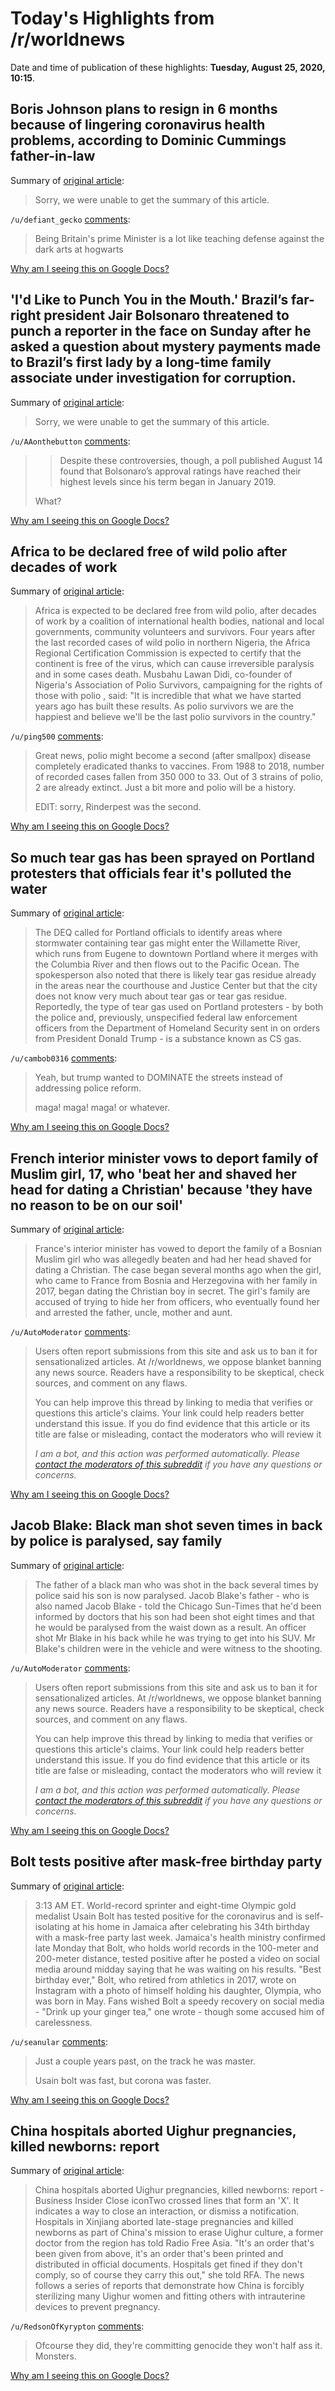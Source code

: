 # Today's Highlights from /r/worldnews

Date and time of publication of these highlights: **Tuesday, August 25, 2020, 10:15**.

## Boris Johnson plans to resign in 6 months because of lingering coronavirus health problems, according to Dominic Cummings father-in-law

Summary of [original article](https://www.businessinsider.com/dominic-cummings-father-in-law-boris-johnson-will-resign-february-2020-8):

> Sorry, we were unable to get the summary of this article.

`/u/defiant_gecko` [comments](https://www.reddit.com/r/worldnews/comments/ig9stf/boris_johnson_plans_to_resign_in_6_months_because/):

> Being Britain's prime Minister is a lot like teaching defense against the dark arts at hogwarts

[Why am I seeing this on Google Docs?](https://docs.google.com/document/d/1Dc6We63vOXIZsc0op-Bt4abqkYjXzOigalQqFxmvvbM/edit?usp=sharing)

## 'I'd Like to Punch You in the Mouth.' Brazil’s far-right president Jair Bolsonaro threatened to punch a reporter in the face on Sunday after he asked a question about mystery payments made to Brazil’s first lady by a long-time family associate under investigation for corruption.

Summary of [original article](https://time.com/5882886/jair-bolsonaro-punch-reporter-question/):

> Sorry, we were unable to get the summary of this article.

`/u/AAonthebutton` [comments](https://www.reddit.com/r/worldnews/comments/ig92d4/id_like_to_punch_you_in_the_mouth_brazils/):

> > Despite these controversies, though, a poll published August 14 found that Bolsonaro’s approval ratings have reached their highest levels since his term began in January 2019.
> 
> What?

[Why am I seeing this on Google Docs?](https://docs.google.com/document/d/1Dc6We63vOXIZsc0op-Bt4abqkYjXzOigalQqFxmvvbM/edit?usp=sharing)

## Africa to be declared free of wild polio after decades of work

Summary of [original article](https://www.theguardian.com/global-development/2020/aug/25/africa-to-be-declared-free-of-wild-polio-after-decades-of-work):

> Africa is expected to be declared free from wild polio, after decades of work by a coalition of international health bodies, national and local governments, community volunteers and survivors. Four years after the last recorded cases of wild polio in northern Nigeria, the Africa Regional Certification Commission is expected to certify that the continent is free of the virus, which can cause irreversible paralysis and in some cases death. Musbahu Lawan Didi, co-founder of Nigeria's Association of Polio Survivors, campaigning for the rights of those with polio , said: "It is incredible that what we have started years ago has built these results. As polio survivors we are the happiest and believe we'll be the last polio survivors in the country."

`/u/ping500` [comments](https://www.reddit.com/r/worldnews/comments/ig6ofk/africa_to_be_declared_free_of_wild_polio_after/):

> Great news, polio might become a second (after smallpox) disease completely eradicated thanks to vaccines. From 1988 to 2018, number of recorded cases fallen from 350 000 to 33.  Out of 3 strains of polio, 2 are already extinct. Just a bit more and polio will be a history.
> 
> EDIT: sorry, Rinderpest was the second.

[Why am I seeing this on Google Docs?](https://docs.google.com/document/d/1Dc6We63vOXIZsc0op-Bt4abqkYjXzOigalQqFxmvvbM/edit?usp=sharing)

## So much tear gas has been sprayed on Portland protesters that officials fear it's polluted the water

Summary of [original article](https://www.salon.com/2020/08/24/so-much-tear-gas-has-been-sprayed-on-portland-protesters-that-officials-fear-its-polluted-the-water/):

> The DEQ called for Portland officials to identify areas where stormwater containing tear gas might enter the Willamette River, which runs from Eugene to downtown Portland where it merges with the Columbia River and then flows out to the Pacific Ocean. The spokesperson also noted that there is likely tear gas residue already in the areas near the courthouse and Justice Center but that the city does not know very much about tear gas or tear gas residue. Reportedly, the type of tear gas used on Portland protesters - by both the police and, previously, unspecified federal law enforcement officers from the Department of Homeland Security sent in on orders from President Donald Trump - is a substance known as CS gas.

`/u/cambob0316` [comments](https://www.reddit.com/r/worldnews/comments/igatz9/so_much_tear_gas_has_been_sprayed_on_portland/):

> Yeah, but trump wanted to DOMINATE the streets instead of addressing police reform.
> 
> maga! maga! maga! or whatever.

[Why am I seeing this on Google Docs?](https://docs.google.com/document/d/1Dc6We63vOXIZsc0op-Bt4abqkYjXzOigalQqFxmvvbM/edit?usp=sharing)

## French interior minister vows to deport family of Muslim girl, 17, who 'beat her and shaved her head for dating a Christian' because 'they have no reason to be on our soil'

Summary of [original article](https://www.dailymail.co.uk/news/article-8658883/France-vows-deport-family-Muslim-girl-beaten-dating-Christian.html):

> France's interior minister has vowed to deport the family of a Bosnian Muslim girl who was allegedly beaten and had her head shaved for dating a Christian. The case began several months ago when the girl, who came to France from Bosnia and Herzegovina with her family in 2017, began dating the Christian boy in secret. The girl's family are accused of trying to hide her from officers, who eventually found her and arrested the father, uncle, mother and aunt.

`/u/AutoModerator` [comments](https://www.reddit.com/r/worldnews/comments/igczr3/french_interior_minister_vows_to_deport_family_of/):

> Users often report submissions from this site and ask us to ban it for sensationalized articles. At /r/worldnews, we oppose blanket banning any news source. Readers have a responsibility to be skeptical, check sources, and comment on any flaws.
> 
> You can help improve this thread by linking to media that verifies or questions this article's claims. Your link could help readers better understand this issue. If you do find evidence that this article or its title are false or misleading, contact the moderators who will review it
> 
> *I am a bot, and this action was performed automatically. Please [contact the moderators of this subreddit](/message/compose/?to=/r/worldnews) if you have any questions or concerns.*

[Why am I seeing this on Google Docs?](https://docs.google.com/document/d/1Dc6We63vOXIZsc0op-Bt4abqkYjXzOigalQqFxmvvbM/edit?usp=sharing)

## Jacob Blake: Black man shot seven times in back by police is paralysed, say family

Summary of [original article](https://www.independent.co.uk/news/world/americas/jacob-black-kenosha-wisconsin-shooting-hospital-update-police-a9687556.html):

> The father of a black man who was shot in the back several times by police said his son is now paralysed. Jacob Blake's father - who is also named Jacob Blake - told the Chicago Sun-Times that he'd been informed by doctors that his son had been shot eight times and that he would be paralysed from the waist down as a result. An officer shot Mr Blake in his back while he was trying to get into his SUV. Mr Blake's children were in the vehicle and were witness to the shooting.

`/u/AutoModerator` [comments](https://www.reddit.com/r/worldnews/comments/igcdqe/jacob_blake_black_man_shot_seven_times_in_back_by/):

> Users often report submissions from this site and ask us to ban it for sensationalized articles. At /r/worldnews, we oppose blanket banning any news source. Readers have a responsibility to be skeptical, check sources, and comment on any flaws.
> 
> You can help improve this thread by linking to media that verifies or questions this article's claims. Your link could help readers better understand this issue. If you do find evidence that this article or its title are false or misleading, contact the moderators who will review it
> 
> *I am a bot, and this action was performed automatically. Please [contact the moderators of this subreddit](/message/compose/?to=/r/worldnews) if you have any questions or concerns.*

[Why am I seeing this on Google Docs?](https://docs.google.com/document/d/1Dc6We63vOXIZsc0op-Bt4abqkYjXzOigalQqFxmvvbM/edit?usp=sharing)

## Bolt tests positive after mask-free birthday party

Summary of [original article](https://www.espn.com/olympics/story/_/id/29735482/usain-bolt-tests-positive-coronavirus-self-isolating-home):

> 3:13 AM ET. World-record sprinter and eight-time Olympic gold medalist Usain Bolt has tested positive for the coronavirus and is self-isolating at his home in Jamaica after celebrating his 34th birthday with a mask-free party last week. Jamaica's health ministry confirmed late Monday that Bolt, who holds world records in the 100-meter and 200-meter distance, tested positive after he posted a video on social media around midday saying that he was waiting on his results. "Best birthday ever," Bolt, who retired from athletics in 2017, wrote on Instagram with a photo of himself holding his daughter, Olympia, who was born in May. Fans wished Bolt a speedy recovery on social media - "Drink up your ginger tea," one wrote - though some accused him of carelessness.

`/u/seanular` [comments](https://www.reddit.com/r/worldnews/comments/igbcu0/bolt_tests_positive_after_maskfree_birthday_party/):

> Just a couple years past, on the track he was master.
> 
> Usain bolt was fast, but corona was faster.

[Why am I seeing this on Google Docs?](https://docs.google.com/document/d/1Dc6We63vOXIZsc0op-Bt4abqkYjXzOigalQqFxmvvbM/edit?usp=sharing)

## China hospitals aborted Uighur pregnancies, killed newborns: report

Summary of [original article](https://www.businessinsider.com/china-xinjiang-hospitals-abort-uighur-pregnancies-killed-newborns-report-2020-8):

> China hospitals aborted Uighur pregnancies, killed newborns: report - Business Insider Close iconTwo crossed lines that form an 'X'. It indicates a way to close an interaction, or dismiss a notification. Hospitals in Xinjiang aborted late-stage pregnancies and killed newborns as part of China's mission to erase Uighur culture, a former doctor from the region has told Radio Free Asia. "It's an order that's been given from above, it's an order that's been printed and distributed in official documents. Hospitals get fined if they don't comply, so of course they carry this out," she told RFA. The news follows a series of reports that demonstrate how China is forcibly sterilizing many Uighur women and fitting others with intrauterine devices to prevent pregnancy.

`/u/RedsonOfKyrypton` [comments](https://www.reddit.com/r/worldnews/comments/ige076/china_hospitals_aborted_uighur_pregnancies_killed/):

> Ofcourse they did, they're committing genocide they won't half ass it. Monsters.

[Why am I seeing this on Google Docs?](https://docs.google.com/document/d/1Dc6We63vOXIZsc0op-Bt4abqkYjXzOigalQqFxmvvbM/edit?usp=sharing)

